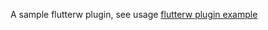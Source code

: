 A sample flutterw plugin, see usage [flutterw plugin example](https://github.com/hyiso/flutterw/tree/main/examples/plugins_example)
